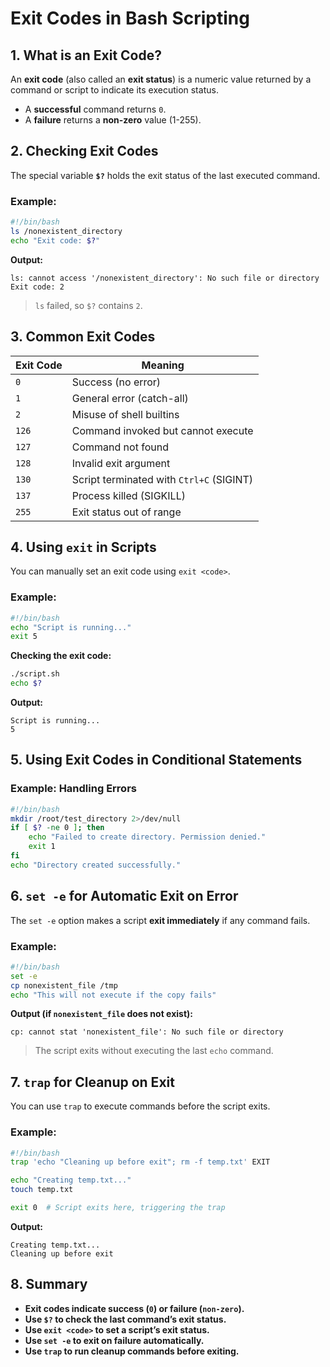 # Exit Codes in Bash Scripting

## 1. What is an Exit Code?

An **exit code** (also called an **exit status**) is a numeric value returned by a command or script to indicate its execution status.

- A **successful** command returns `0`.
- A **failure** returns a **non-zero** value (1-255).

## 2. Checking Exit Codes

The special variable **`$?`** holds the exit status of the last executed command.

### Example:

```bash
#!/bin/bash
ls /nonexistent_directory
echo "Exit code: $?"
```

**Output:**

```
ls: cannot access '/nonexistent_directory': No such file or directory
Exit code: 2
```

> `ls` failed, so `$?` contains `2`.

## 3. Common Exit Codes

| Exit Code | Meaning                                  |
| --------- | ---------------------------------------- |
| `0`       | Success (no error)                       |
| `1`       | General error (catch-all)                |
| `2`       | Misuse of shell builtins                 |
| `126`     | Command invoked but cannot execute       |
| `127`     | Command not found                        |
| `128`     | Invalid exit argument                    |
| `130`     | Script terminated with `Ctrl+C` (SIGINT) |
| `137`     | Process killed (SIGKILL)                 |
| `255`     | Exit status out of range                 |

## 4. Using `exit` in Scripts

You can manually set an exit code using `exit <code>`.

### Example:

```bash
#!/bin/bash
echo "Script is running..."
exit 5
```

**Checking the exit code:**

```bash
./script.sh
echo $?
```

**Output:**

```
Script is running...
5
```

## 5. Using Exit Codes in Conditional Statements

### Example: Handling Errors

```bash
#!/bin/bash
mkdir /root/test_directory 2>/dev/null
if [ $? -ne 0 ]; then
    echo "Failed to create directory. Permission denied."
    exit 1
fi
echo "Directory created successfully."
```

## 6. `set -e` for Automatic Exit on Error

The `set -e` option makes a script **exit immediately** if any command fails.

### Example:

```bash
#!/bin/bash
set -e
cp nonexistent_file /tmp
echo "This will not execute if the copy fails"
```

**Output (if `nonexistent_file` does not exist):**

```
cp: cannot stat 'nonexistent_file': No such file or directory
```

> The script exits without executing the last `echo` command.

## 7. `trap` for Cleanup on Exit

You can use `trap` to execute commands before the script exits.

### Example:

```bash
#!/bin/bash
trap 'echo "Cleaning up before exit"; rm -f temp.txt' EXIT

echo "Creating temp.txt..."
touch temp.txt

exit 0  # Script exits here, triggering the trap
```

**Output:**

```
Creating temp.txt...
Cleaning up before exit
```

## 8. Summary

- **Exit codes indicate success (`0`) or failure (`non-zero`).**
- **Use `$?` to check the last command’s exit status.**
- **Use `exit <code>` to set a script’s exit status.**
- **Use `set -e` to exit on failure automatically.**
- **Use `trap` to run cleanup commands before exiting.**
